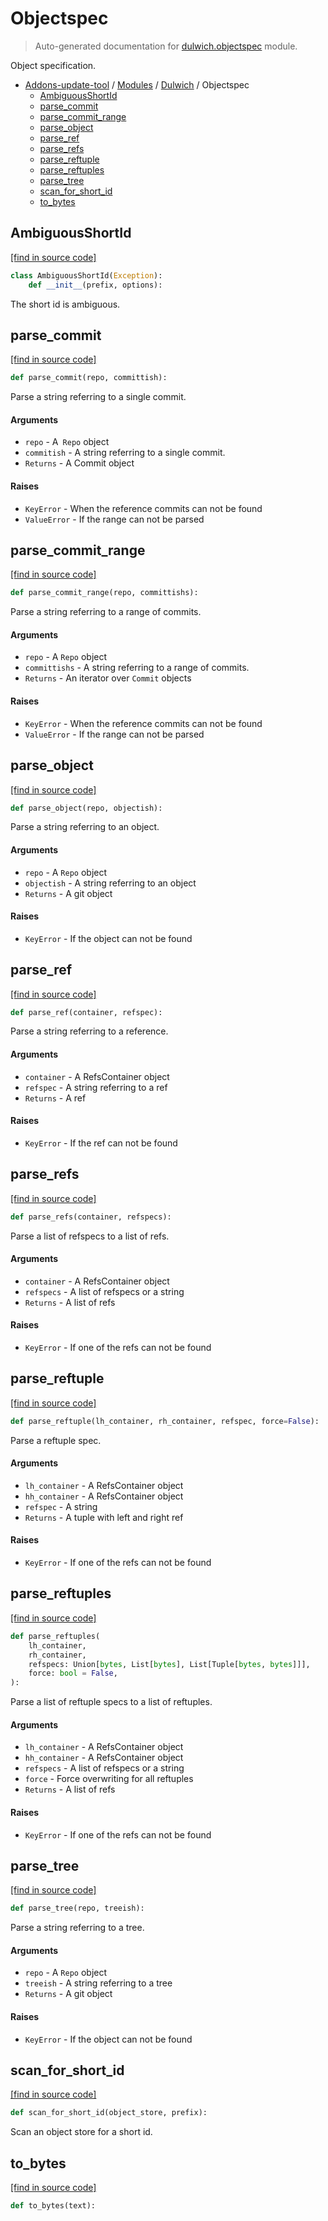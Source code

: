 # Objectspec

> Auto-generated documentation for [dulwich.objectspec](https://github.com/alchem1ster/AddOns-Update-Tool/blob/master/dulwich/objectspec.py) module.

Object specification.

- [Addons-update-tool](../README.md#addons-update-tool) / [Modules](../MODULES.md#addons-update-tool-modules) / [Dulwich](index.md#dulwich) / Objectspec
    - [AmbiguousShortId](#ambiguousshortid)
    - [parse_commit](#parse_commit)
    - [parse_commit_range](#parse_commit_range)
    - [parse_object](#parse_object)
    - [parse_ref](#parse_ref)
    - [parse_refs](#parse_refs)
    - [parse_reftuple](#parse_reftuple)
    - [parse_reftuples](#parse_reftuples)
    - [parse_tree](#parse_tree)
    - [scan_for_short_id](#scan_for_short_id)
    - [to_bytes](#to_bytes)

## AmbiguousShortId

[[find in source code]](https://github.com/alchem1ster/AddOns-Update-Tool/blob/master/dulwich/objectspec.py#L188)

```python
class AmbiguousShortId(Exception):
    def __init__(prefix, options):
```

The short id is ambiguous.

## parse_commit

[[find in source code]](https://github.com/alchem1ster/AddOns-Update-Tool/blob/master/dulwich/objectspec.py#L211)

```python
def parse_commit(repo, committish):
```

Parse a string referring to a single commit.

#### Arguments

  - `repo` - A` Repo` object
  - `commitish` - A string referring to a single commit.
- `Returns` - A Commit object

#### Raises

- `KeyError` - When the reference commits can not be found
- `ValueError` - If the range can not be parsed

## parse_commit_range

[[find in source code]](https://github.com/alchem1ster/AddOns-Update-Tool/blob/master/dulwich/objectspec.py#L172)

```python
def parse_commit_range(repo, committishs):
```

Parse a string referring to a range of commits.

#### Arguments

  - `repo` - A `Repo` object
  - `committishs` - A string referring to a range of commits.
- `Returns` - An iterator over `Commit` objects

#### Raises

- `KeyError` - When the reference commits can not be found
- `ValueError` - If the range can not be parsed

## parse_object

[[find in source code]](https://github.com/alchem1ster/AddOns-Update-Tool/blob/master/dulwich/objectspec.py#L32)

```python
def parse_object(repo, objectish):
```

Parse a string referring to an object.

#### Arguments

  - `repo` - A `Repo` object
  - `objectish` - A string referring to an object
- `Returns` - A git object

#### Raises

- `KeyError` - If the object can not be found

## parse_ref

[[find in source code]](https://github.com/alchem1ster/AddOns-Update-Tool/blob/master/dulwich/objectspec.py#L67)

```python
def parse_ref(container, refspec):
```

Parse a string referring to a reference.

#### Arguments

  - `container` - A RefsContainer object
  - `refspec` - A string referring to a ref
- `Returns` - A ref

#### Raises

- `KeyError` - If the ref can not be found

## parse_refs

[[find in source code]](https://github.com/alchem1ster/AddOns-Update-Tool/blob/master/dulwich/objectspec.py#L153)

```python
def parse_refs(container, refspecs):
```

Parse a list of refspecs to a list of refs.

#### Arguments

  - `container` - A RefsContainer object
  - `refspecs` - A list of refspecs or a string
- `Returns` - A list of refs

#### Raises

- `KeyError` - If one of the refs can not be found

## parse_reftuple

[[find in source code]](https://github.com/alchem1ster/AddOns-Update-Tool/blob/master/dulwich/objectspec.py#L92)

```python
def parse_reftuple(lh_container, rh_container, refspec, force=False):
```

Parse a reftuple spec.

#### Arguments

  - `lh_container` - A RefsContainer object
  - `hh_container` - A RefsContainer object
  - `refspec` - A string
- `Returns` - A tuple with left and right ref

#### Raises

- `KeyError` - If one of the refs can not be found

## parse_reftuples

[[find in source code]](https://github.com/alchem1ster/AddOns-Update-Tool/blob/master/dulwich/objectspec.py#L127)

```python
def parse_reftuples(
    lh_container,
    rh_container,
    refspecs: Union[bytes, List[bytes], List[Tuple[bytes, bytes]]],
    force: bool = False,
):
```

Parse a list of reftuple specs to a list of reftuples.

#### Arguments

  - `lh_container` - A RefsContainer object
  - `hh_container` - A RefsContainer object
  - `refspecs` - A list of refspecs or a string
  - `force` - Force overwriting for all reftuples
- `Returns` - A list of refs

#### Raises

- `KeyError` - If one of the refs can not be found

## parse_tree

[[find in source code]](https://github.com/alchem1ster/AddOns-Update-Tool/blob/master/dulwich/objectspec.py#L46)

```python
def parse_tree(repo, treeish):
```

Parse a string referring to a tree.

#### Arguments

  - `repo` - A `Repo` object
  - `treeish` - A string referring to a tree
- `Returns` - A git object

#### Raises

- `KeyError` - If the object can not be found

## scan_for_short_id

[[find in source code]](https://github.com/alchem1ster/AddOns-Update-Tool/blob/master/dulwich/objectspec.py#L196)

```python
def scan_for_short_id(object_store, prefix):
```

Scan an object store for a short id.

## to_bytes

[[find in source code]](https://github.com/alchem1ster/AddOns-Update-Tool/blob/master/dulwich/objectspec.py#L26)

```python
def to_bytes(text):
```
